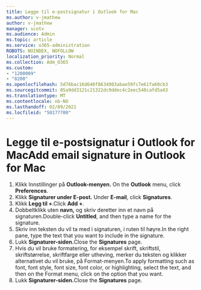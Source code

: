 ```yaml
---
title: Legge til e-postsignatur i Outlook for Mac
ms.author: v-jmathew
author: v-jmathew
manager: scotv
ms.audience: Admin
ms.topic: article
ms.service: o365-administration
ROBOTS: NOINDEX, NOFOLLOW
localization_priority: Normal
ms.collection: Adm_O365
ms.custom:
- "1200009"
- "8200"
ms.openlocfilehash: 5d76bac16d640f8634903abae59fc7e61fa60cb3
ms.sourcegitcommit: 05a9dd3121c21322dc9ddec4c2eec548cafd5a43
ms.translationtype: MT
ms.contentlocale: nb-NO
ms.lasthandoff: 02/09/2021
ms.locfileid: "50177700"
---
```

# <a name="add-email-signature-in-outlook-for-mac"></a><span data-ttu-id="e65f4-102">Legge til e-postsignatur i Outlook for Mac</span><span class="sxs-lookup"><span data-stu-id="e65f4-102">Add email signature in Outlook for Mac</span></span>

1. <span data-ttu-id="e65f4-103">Klikk Innstillinger på **Outlook-menyen.** </span><span class="sxs-lookup"><span data-stu-id="e65f4-103">On the **Outlook** menu, click **Preferences**.</span></span>
2. <span data-ttu-id="e65f4-104">Klikk **Signaturer under E-post.** </span><span class="sxs-lookup"><span data-stu-id="e65f4-104">Under **E-mail**, click **Signatures**.</span></span>
3. <span data-ttu-id="e65f4-105">Klikk **Legg til +**.</span><span class="sxs-lookup"><span data-stu-id="e65f4-105">Click **Add +**.</span></span>
4. <span data-ttu-id="e65f4-106">Dobbeltklikk uten **navn,** og skriv deretter inn et navn på signaturen.</span><span class="sxs-lookup"><span data-stu-id="e65f4-106">Double-click **Untitled**, and then type a name for the signature.</span></span>
5. <span data-ttu-id="e65f4-107">Skriv inn teksten du vil ta med i signaturen, i ruten til høyre.</span><span class="sxs-lookup"><span data-stu-id="e65f4-107">In the right pane, type the text that you want to include in the signature.</span></span>
6. <span data-ttu-id="e65f4-108">Lukk **Signaturer-siden.**</span><span class="sxs-lookup"><span data-stu-id="e65f4-108">Close the **Signatures** page.</span></span>
7. <span data-ttu-id="e65f4-109">Hvis du vil bruke formatering, for eksempel skrift, skriftstil, skriftstørrelse, skriftfarge eller utheving, merker du teksten og klikker alternativet du vil bruke, på Format-menyen.</span><span class="sxs-lookup"><span data-stu-id="e65f4-109">To apply formatting such as font, font style, font size, font color, or highlighting, select the text, and then on the Format menu, click on the option that you want.</span></span>
8. <span data-ttu-id="e65f4-110">Lukk **Signaturer-siden.**</span><span class="sxs-lookup"><span data-stu-id="e65f4-110">Close the **Signatures** page.</span></span>
